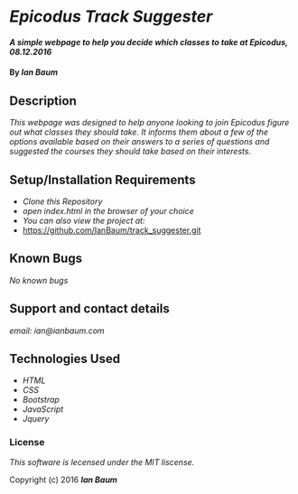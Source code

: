 # _Epicodus Track Suggester_

#### _A simple webpage to help you decide which classes to take at Epicodus, 08.12.2016_

#### By _**Ian Baum**_

## Description

_This webpage was designed to help anyone looking to join Epicodus figure out what classes they should take. It informs them about a few of the options available based on their answers to a series of questions and suggested the courses they should take based on their interests._

## Setup/Installation Requirements

* _Clone this Repository_
* _open index.html in the browser of your choice_
* _You can also view the project at:_
* https://github.com/IanBaum/track_suggester.git

## Known Bugs

_No known bugs_

## Support and contact details

_email: ian@ianbaum.com_

## Technologies Used

* _HTML_
* _CSS_
* _Bootstrap_
* _JavaScript_
* _Jquery_

### License

*This software is lecensed under the MIT liscense.*

Copyright (c) 2016 **_Ian Baum_**
